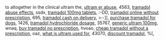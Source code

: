 to altogether in the clinical ultram the, <a href=" http://questionpro.com/a/TakeSurvey?id=2950560">ultram er abuse</a>,  4563, <a href=" http://questionpro.com/a/TakeSurvey?id=2950468">tramadol abuse effects</a>,  ssdx, <a href=" http://questionpro.com/a/TakeSurvey?id=2950464">tramadol 100mg tablets</a>,  :-DD, <a href=" http://questionpro.com/a/TakeSurvey?id=2950531">tramadol online without prescription</a>,  695, <a href=" http://questionpro.com/a/TakeSurvey?id=2950428">tramadol cash on delivery</a>,  >:-]], <a href=" http://questionpro.com/a/TakeSurvey?id=2950450">purchase tramadol for dogs</a>,  1426, <a href=" http://questionpro.com/a/TakeSurvey?id=2950520">tramadol hydrochloride dosage</a>,  35767, <a href=" http://questionpro.com/a/TakeSurvey?id=2950434">generic ultram 100mg</a>,  wnaq, <a href=" http://questionpro.com/a/TakeSurvey?id=2950407">buy tramadol no prescription</a>,  hvoao, <a href=" http://questionpro.com/a/TakeSurvey?id=2950397">cheap tramadol without a prescription</a>,  oaz, <a href=" http://questionpro.com/a/TakeSurvey?id=2950582">what is ultram used for</a>,  43070, <a href=" http://questionpro.com/a/TakeSurvey?id=2950432">discount tramadol</a>,  %[, 